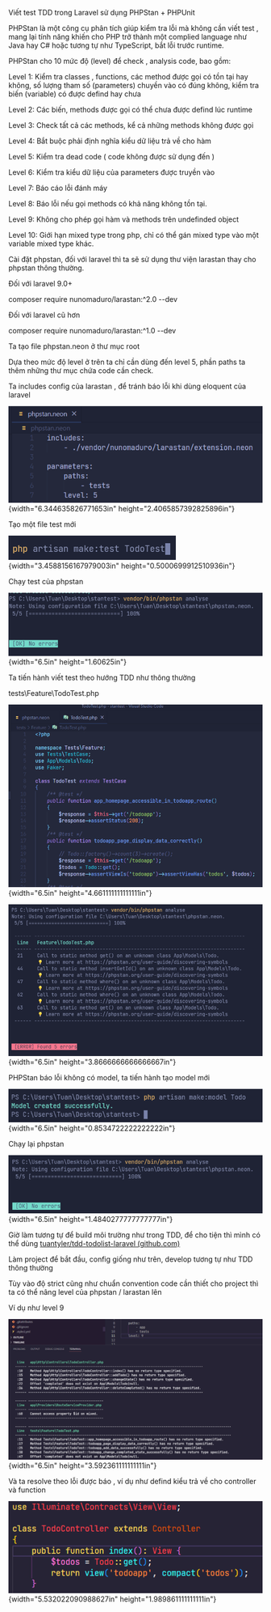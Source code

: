 Viết test TDD trong Laravel sử dụng PHPStan + PHPUnit

PHPStan là một công cụ phân tích giúp kiểm tra lỗi mà không cần viết
test , mang lại tính năng khiến cho PHP trở thành một complied language
như Java hay C# hoặc tương tự như TypeScript, bắt lỗi trước runtime.

PHPStan cho 10 mức độ (level) để check , analysis code, bao gồm:

Level 1: Kiểm tra classes , functions, các method được gọi có tồn tại
hay không, số lượng tham số (parameters) chuyền vào có đúng không, kiểm
tra biến (variable) có được defind hay chưa

Level 2: Các biến, methods được gọi có thể chưa được defind lúc runtime

Level 3: Check tất cả các methods, kể cả những methods không được gọi

Level 4: Bắt buộc phải định nghĩa kiểu dữ liệu trả về cho hàm

Level 5: Kiểm tra dead code ( code không được sử dụng đến )

Level 6: Kiểm tra kiểu dữ liệu của parameters được truyền vào

Level 7: Báo cáo lỗi đánh máy

Level 8: Báo lỗi nếu gọi methods có khả năng không tồn tại.

Level 9: Không cho phép gọi hàm và methods trên undefinded object

Level 10: Giới hạn mixed type trong php, chỉ có thể gán mixed type vào
một variable mixed type khác.

Cài đặt phpstan, đối với laravel thì ta sẽ sử dụng thư viện larastan
thay cho phpstan thông thường.

Đối với laravel 9.0+

composer require nunomaduro/larastan:\^2.0 --dev

Đối với laravel cũ hơn

composer require nunomaduro/larastan:\^1.0 --dev

Ta tạo file phpstan.neon ở thư mục root

Dựa theo mức độ level ở trên ta chỉ cần dùng đến level 5, phần paths ta
thêm những thư mục chứa code cần check.

Ta includes config của larastan , để tránh báo lỗi khi dùng eloquent của
laravel

![](./myMediaFolder/media/image1.png){width="6.344635826771653in"
height="2.4065857392825896in"}

Tạo một file test mới

![](./myMediaFolder/media/image2.png){width="3.4588156167979003in"
height="0.5000699912510936in"}

Chạy test của phpstan

![](./myMediaFolder/media/image3.png){width="6.5in" height="1.60625in"}

Ta tiến hành viết test theo hướng TDD như thông thường

tests\\Feature\\TodoTest.php

![](./myMediaFolder/media/image4.png){width="6.5in"
height="4.661111111111111in"}

![](./myMediaFolder/media/image5.png){width="6.5in"
height="3.8666666666666667in"}

PHPStan báo lỗi không có model, ta tiến hành tạo model mới

![](./myMediaFolder/media/image6.png){width="6.5in"
height="0.8534722222222222in"}

Chạy lại phpstan

![](./myMediaFolder/media/image7.png){width="6.5in"
height="1.4840277777777777in"}

Giờ làm tương tự để build môi trường như trong TDD, để cho tiện thì mình
có thể dùng [tuantyler/tdd-todolist-laravel
(github.com)](https://github.com/tuantyler/tdd-todolist-laravel)

Làm project để bắt đầu, config giống như trên, develop tương tự như TDD
thông thường

Tùy vào độ strict cũng như chuẩn convention code cần thiết cho project
thì ta có thể nâng level của phpstan / larastan lên

Ví dụ như level 9

![](./myMediaFolder/media/image8.png){width="6.5in"
height="3.592361111111111in"}

Và ta resolve theo lỗi được báo , ví dụ như defind kiểu trả về cho
controller và function

![](./myMediaFolder/media/image9.png){width="5.532022090988627in"
height="1.989861111111111in"}
